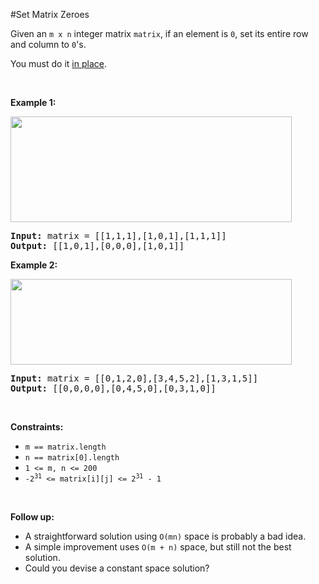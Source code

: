 #Set Matrix Zeroes
<p>Given an <code>m x n</code> integer matrix <code>matrix</code>, if an element is <code>0</code>, set its entire row and column to <code>0</code>'s.</p>
<p>You must do it <a href="https://en.wikipedia.org/wiki/In-place_algorithm" target="_blank">in place</a>.</p>
<p> </p>
<p><strong class="example">Example 1:</strong></p>
<img alt="" src="https://assets.leetcode.com/uploads/2020/08/17/mat1.jpg" style="width:450px;height:169px"/>
<pre><strong>Input:</strong> matrix = [[1,1,1],[1,0,1],[1,1,1]]
<strong>Output:</strong> [[1,0,1],[0,0,0],[1,0,1]]
</pre>
<p><strong class="example">Example 2:</strong></p>
<img alt="" src="https://assets.leetcode.com/uploads/2020/08/17/mat2.jpg" style="width:450px;height:137px"/>
<pre><strong>Input:</strong> matrix = [[0,1,2,0],[3,4,5,2],[1,3,1,5]]
<strong>Output:</strong> [[0,0,0,0],[0,4,5,0],[0,3,1,0]]
</pre>
<p> </p>
<p><strong>Constraints:</strong></p>
<ul>
<li><code>m == matrix.length</code></li>
<li><code>n == matrix[0].length</code></li>
<li><code>1 &lt;= m, n &lt;= 200</code></li>
<li><code>-2<sup>31</sup> &lt;= matrix[i][j] &lt;= 2<sup>31</sup> - 1</code></li>
</ul>
<p> </p>
<p><strong>Follow up:</strong></p>
<ul>
<li>A straightforward solution using <code>O(mn)</code> space is probably a bad idea.</li>
<li>A simple improvement uses <code>O(m + n)</code> space, but still not the best solution.</li>
<li>Could you devise a constant space solution?</li>
</ul>
